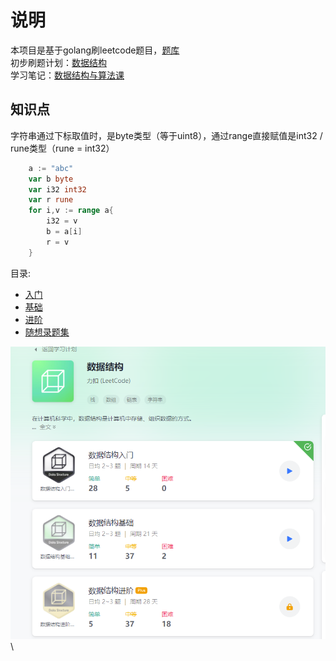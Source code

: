 # 说明
本项目是基于golang刷leetcode题目，[题库](https://leetcode-cn.com/problemset/all/) \
初步刷题计划：[数据结构](https://leetcode-cn.com/study-plan/data-structures/?progress=v04mu2t) \
学习笔记：[数据结构与算法课](notes/icource.md)

## 知识点
字符串通过下标取值时，是byte类型（等于uint8），通过range直接赋值是int32 / rune类型（rune = int32）
```go
	a := "abc"
	var b byte
	var i32 int32
	var r rune
	for i,v := range a{
		i32 = v
		b = a[i]
		r = v
	}
```

目录:
- [入门](notes/getting_started.md)
- [基础](notes/base.md)
- [进阶](notes/advance.md)
- [随想录题集](notes/random.md)

![](img/structure.png) \


